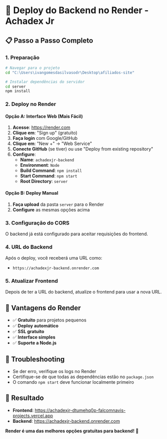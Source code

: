 # 🚀 Deploy do Backend no Render - Achadex Jr

## 📋 **Passo a Passo Completo**

### **1. Preparação**
```bash
# Navegar para o projeto
cd "C:\Users\ivangomesdasilvasodr\Desktop\afiliados-site"

# Instalar dependências do servidor
cd server
npm install
```

### **2. Deploy no Render**

#### **Opção A: Interface Web (Mais Fácil)**
1. **Acesse**: https://render.com
2. **Clique em**: "Sign up" (gratuito)
3. **Faça login** com Google/GitHub
4. **Clique em**: "New +" → "Web Service"
5. **Conecte GitHub** (se tiver) ou use "Deploy from existing repository"
6. **Configure**:
   - **Name**: `achadexjr-backend`
   - **Environment**: `Node`
   - **Build Command**: `npm install`
   - **Start Command**: `npm start`
   - **Root Directory**: `server`

#### **Opção B: Deploy Manual**
1. **Faça upload** da pasta `server` para o Render
2. **Configure** as mesmas opções acima

### **3. Configuração do CORS**
O backend já está configurado para aceitar requisições do frontend.

### **4. URL do Backend**
Após o deploy, você receberá uma URL como:
- `https://achadexjr-backend.onrender.com`

### **5. Atualizar Frontend**
Depois de ter a URL do backend, atualize o frontend para usar a nova URL.

## 🎯 **Vantagens do Render**
- ✅ **Gratuito** para projetos pequenos
- ✅ **Deploy automático**
- ✅ **SSL gratuito**
- ✅ **Interface simples**
- ✅ **Suporte a Node.js**

## 🔧 **Troubleshooting**
- Se der erro, verifique os logs no Render
- Certifique-se de que todas as dependências estão no `package.json`
- O comando `npm start` deve funcionar localmente primeiro

## 🎉 **Resultado**
- **Frontend**: https://achadexjr-dtumehq0p-falcomnavis-projects.vercel.app
- **Backend**: https://achadexjr-backend.onrender.com

**Render é uma das melhores opções gratuitas para backend!** 🚀 